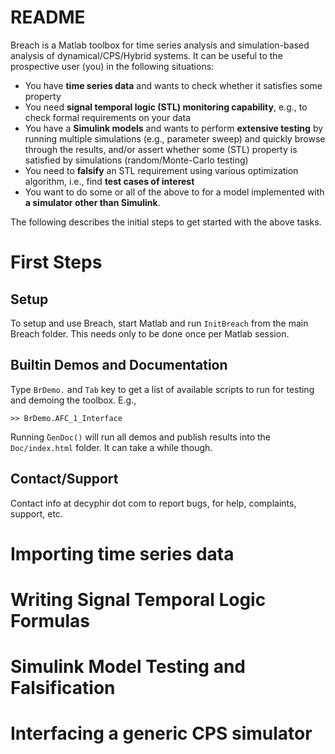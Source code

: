 # README #

Breach is a Matlab toolbox for time series analysis and simulation-based analysis of dynamical/CPS/Hybrid systems. It can be useful to the prospective user (you) in the following situations:
- You have **time series data** and wants to check whether it satisfies some property 
- You need **signal temporal logic (STL) monitoring capability**, e.g., to check formal requirements on your data
- You have a **Simulink models** and wants to perform **extensive testing** by running multiple simulations (e.g., parameter sweep) and quickly browse through the results, and/or assert whether some (STL) property is satisfied by simulations (random/Monte-Carlo testing) 
- You need to **falsify** an STL requirement using various optimization algorithm, i.e., find **test cases of interest** 
- You want to do some or all of the above to for a model implemented with **a  simulator other than Simulink**.

The following describes the initial steps to get started with the above tasks.

# First Steps

## Setup 
To setup and use Breach, start Matlab and run `InitBreach` from the main Breach folder. This needs only to be done once per Matlab session.

## Builtin Demos and Documentation
Type `BrDemo.` and `Tab` key to get a list of available scripts to run for testing and demoing the toolbox. E.g.,
```
>> BrDemo.AFC_1_Interface
```
Running ̀`GenDoc()` will run all demos and publish results into the `Doc/index.html` folder. It can take a while though. 

## Contact/Support
Contact info at decyphir dot com to report bugs, for help, complaints, support, etc.


# Importing time series data 

# Writing Signal Temporal Logic Formulas

# Simulink Model Testing and Falsification

# Interfacing a generic CPS simulator
